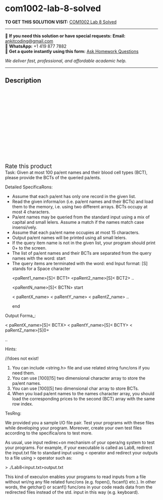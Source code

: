 # com1002-lab-8-solved
**TO GET THIS SOLUTION VISIT:** [COM1002 Lab 8 Solved](https://www.ankitcodinghub.com/product/com1002-lab-8-solved/)


---

📩 **If you need this solution or have special requests:** **Email:** ankitcoding@gmail.com  
📱 **WhatsApp:** +1 419 877 7882  
📄 **Get a quote instantly using this form:** [Ask Homework Questions](https://www.ankitcodinghub.com/services/ask-homework-questions/)

*We deliver fast, professional, and affordable academic help.*

---

<h2>Description</h2>



<div class="kk-star-ratings kksr-auto kksr-align-center kksr-valign-top" data-payload="{&quot;align&quot;:&quot;center&quot;,&quot;id&quot;:&quot;99831&quot;,&quot;slug&quot;:&quot;default&quot;,&quot;valign&quot;:&quot;top&quot;,&quot;ignore&quot;:&quot;&quot;,&quot;reference&quot;:&quot;auto&quot;,&quot;class&quot;:&quot;&quot;,&quot;count&quot;:&quot;0&quot;,&quot;legendonly&quot;:&quot;&quot;,&quot;readonly&quot;:&quot;&quot;,&quot;score&quot;:&quot;0&quot;,&quot;starsonly&quot;:&quot;&quot;,&quot;best&quot;:&quot;5&quot;,&quot;gap&quot;:&quot;4&quot;,&quot;greet&quot;:&quot;Rate this product&quot;,&quot;legend&quot;:&quot;0\/5 - (0 votes)&quot;,&quot;size&quot;:&quot;24&quot;,&quot;title&quot;:&quot;COM1002 Lab 8 Solved&quot;,&quot;width&quot;:&quot;0&quot;,&quot;_legend&quot;:&quot;{score}\/{best} - ({count} {votes})&quot;,&quot;font_factor&quot;:&quot;1.25&quot;}">

<div class="kksr-stars">

<div class="kksr-stars-inactive">
            <div class="kksr-star" data-star="1" style="padding-right: 4px">


<div class="kksr-icon" style="width: 24px; height: 24px;"></div>
        </div>
            <div class="kksr-star" data-star="2" style="padding-right: 4px">


<div class="kksr-icon" style="width: 24px; height: 24px;"></div>
        </div>
            <div class="kksr-star" data-star="3" style="padding-right: 4px">


<div class="kksr-icon" style="width: 24px; height: 24px;"></div>
        </div>
            <div class="kksr-star" data-star="4" style="padding-right: 4px">


<div class="kksr-icon" style="width: 24px; height: 24px;"></div>
        </div>
            <div class="kksr-star" data-star="5" style="padding-right: 4px">


<div class="kksr-icon" style="width: 24px; height: 24px;"></div>
        </div>
    </div>

<div class="kksr-stars-active" style="width: 0px;">
            <div class="kksr-star" style="padding-right: 4px">


<div class="kksr-icon" style="width: 24px; height: 24px;"></div>
        </div>
            <div class="kksr-star" style="padding-right: 4px">


<div class="kksr-icon" style="width: 24px; height: 24px;"></div>
        </div>
            <div class="kksr-star" style="padding-right: 4px">


<div class="kksr-icon" style="width: 24px; height: 24px;"></div>
        </div>
            <div class="kksr-star" style="padding-right: 4px">


<div class="kksr-icon" style="width: 24px; height: 24px;"></div>
        </div>
            <div class="kksr-star" style="padding-right: 4px">


<div class="kksr-icon" style="width: 24px; height: 24px;"></div>
        </div>
    </div>
</div>


<div class="kksr-legend" style="font-size: 19.2px;">
            <span class="kksr-muted">Rate this product</span>
    </div>
    </div>
<div class="page" title="Page 1">
<div class="section">
<div class="layoutArea">
<div class="column">
Task: Given at most 100 pa/ent names and their blood cell types (BCT), please provide the BCTs of the queried pa/ents.

Detailed SpecificaRons:

<ul>
<li>Assume that each pa/ent has only one record in the given list.</li>
<li>Read the given informa/on (i.e. pa/ent names and their BCTs) and load them to the memory,
i.e. using two different arrays. BCTs occupy at most 4 characters.
</li>
<li>Pa/ent names may be queried from the standard input using a mix of capital and small leIers. Assume a match if the names match case insensi/vely.</li>
<li>Assume that each pa/ent name occupies at most 15 characters.</li>
<li>Output pa/ent names will be printed using all small leIers.</li>
<li>If the query item name is not in the given list, your program should print 0+ to the screen.</li>
<li>The list of pa/ent names and their BCTs are separated from the query names with the word: start</li>
<li>The query items are terminated with the word: end
Input format: [S] stands for a Space character

&lt;paRent1_name&gt;[S]&lt; BCT1&gt; &lt;paRent2_name&gt;[S]&lt; BCT2&gt; ..

&lt;paRentN_name&gt;[S]&lt; BCTN&gt; start

&lt; paRentX_name&gt; &lt; paRentY_name&gt; &lt; paRentZ_name&gt; ..

end
</li>
</ul>
</div>
</div>
</div>
</div>
<div class="page" title="Page 2">
<div class="section">
<div class="layoutArea">
<div class="column">
Output Forma_:

&lt; paRentX_name&gt;[S]&lt; BCTX&gt; &lt; paRentY_name&gt;[S]&lt; BCTY&gt; &lt; paRentZ_name&gt;[S]0+

..

Hints:

</div>
<div class="column">
//!does not exist!

</div>
</div>
<div class="layoutArea">
<div class="column">
<ol>
<li>You can include &lt;string.h&gt; file and use related string func/ons if you need them.</li>
<li>You can use [100][15] two dimensional character array to store the pa/ent names.</li>
<li>You can use [100][5] two dimensional char array to store BCTs.</li>
<li>When you load pa/ent names to the names character array, you should load the corresponding prices to the second (BCT) array with the same row index.</li>
</ol>
TesRng:

We provided you a sample I/O file pair. Test your programs with these files while developing your program. Moreover, create your own test files according to the specifica/ons to test more.

As usual, use input redirec+on mechanism of your opera/ng system to test your programs. For example, if your executable is called as Lab8, redirect the input.txt file to standard input using &lt; operator and redirect your outputs to a file using &gt; operator such as:

&gt; ./Lab8&lt;input.txt&gt;output.txt

This kind of execu/on enables your programs to read inputs from a file without wri/ng any file related func/ons (e.g. fopen(), fscanf() etc.). In other words, the getchar() or scanf() func/ons in your code reads data from the redirected files instead of the std. input in this way (e.g. keyboard).

</div>
</div>
</div>
</div>
